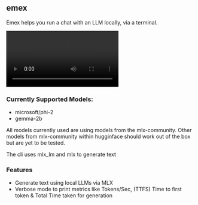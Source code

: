 ## emex

Emex helps you run a chat with an LLM locally, via a terminal.

![Demo Video](./demo.mp4)

### Currently Supported Models:

- microsoft/phi-2
- gemma-2b

All models currently used are using models from the mlx-community. Other models from mlx-community within hugginface should work out of the box but are yet to be tested. 

The cli uses mlx_lm and mlx to generate text

### Features

- Generate text using local LLMs via MLX
- Verbose mode to print metrics like Tokens/Sec, (TTFS) Time to first token & Total Time taken for generation

